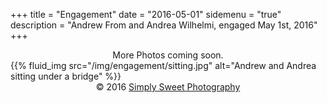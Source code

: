 +++
title = "Engagement"
date = "2016-05-01"
sidemenu = "true"
description = "Andrew From and Andrea Wilhelmi, engaged May 1st, 2016"
+++

<center>More Photos coming soon.</center>
{{% fluid_img src="/img/engagement/sitting.jpg" alt="Andrew and Andrea sitting under a bridge" %}}
<center>&copy; 2016 <a href="https://www.facebook.com/Simply-Sweet-Photography-194747260603447">Simply Sweet Photography<a></center>
